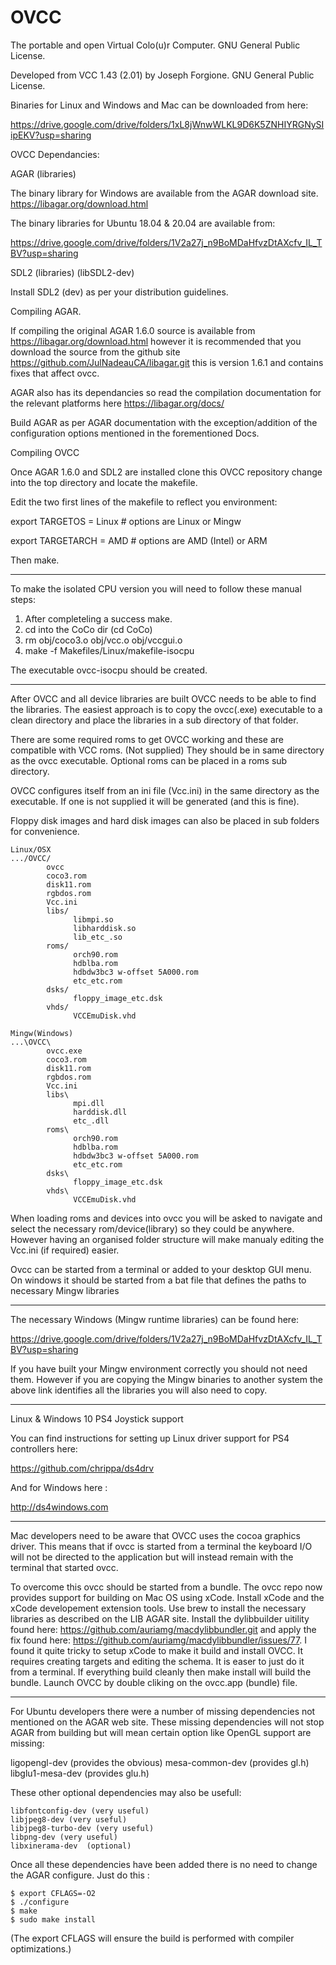 # OVCC

The portable and open Virtual Colo(u)r Computer. GNU General Public License.

Developed from VCC 1.43 (2.01) by Joseph Forgione. GNU General Public License.

Binaries for Linux and Windows and Mac can be downloaded from here:

https://drive.google.com/drive/folders/1xL8jWnwWLKL9D6K5ZNHIYRGNySIipEKV?usp=sharing

OVCC Dependancies:

AGAR (libraries)

The binary library for Windows are available from the AGAR download site. https://libagar.org/download.html

The binary libraries for Ubuntu 18.04 & 20.04 are available from:

https://drive.google.com/drive/folders/1V2a27j_n9BoMDaHfvzDtAXcfv_IL_TBV?usp=sharing

SDL2 (libraries) (libSDL2-dev)

Install SDL2 (dev) as per your distribution guidelines.

Compiling AGAR.

If compiling the original AGAR 1.6.0 source is available from https://libagar.org/download.html
however it is recommended that you download the source from the github site https://github.com/JulNadeauCA/libagar.git
this is version 1.6.1 and contains fixes that affect ovcc.

AGAR also has its dependancies so read the compilation documentation for the relevant platforms here https://libagar.org/docs/

Build AGAR as per AGAR documentation with the exception/addition of the configuration options mentioned in the forementioned Docs.

Compiling OVCC

Once AGAR 1.6.0 and SDL2 are installed clone this OVCC repository change into the top directory and locate the makefile.
  
Edit the two first lines of the makefile to reflect you environment:
  
export TARGETOS = Linux  # options are Linux or Mingw

export TARGETARCH = AMD  # options are AMD (Intel) or ARM

Then make.

------------

To make the isolated CPU version you will need to follow these manual steps:

1. After completeling a success make.
2. cd into the CoCo dir (cd CoCo)
3. rm obj/coco3.o obj/vcc.o obj/vccgui.o
4. make -f Makefiles/Linux/makefile-isocpu

The executable ovcc-isocpu should be created.

------------

After OVCC and all device libraries are built OVCC needs to be able to find the libraries.  The easiest approach is to copy the ovcc(.exe) executable to a clean directory and place the libraries in a sub directory of that folder.

There are some required roms to get OVCC working and these are compatible with VCC roms. (Not supplied)  They should be in same directory as the ovcc executable.  Optional roms can be placed in a roms sub directory.

OVCC configures itself from an ini file (Vcc.ini) in the same directory as the executable. If one is not supplied it will be generated (and this is fine).

Floppy disk images and hard disk images can also be placed in sub folders for convenience.
```
Linux/OSX
.../OVCC/
        ovcc
        coco3.rom
        disk11.rom
        rgbdos.rom
        Vcc.ini
        libs/
              libmpi.so
              libharddisk.so
              lib_etc_.so
        roms/
              orch90.rom
              hdblba.rom
              hdbdw3bc3 w-offset 5A000.rom
              etc_etc.rom
        dsks/
              floppy_image_etc.dsk
        vhds/
              VCCEmuDisk.vhd
```
```
Mingw(Windows)
...\OVCC\
        ovcc.exe
        coco3.rom
        disk11.rom
        rgbdos.rom
        Vcc.ini
        libs\
              mpi.dll
              harddisk.dll
              etc_.dll
        roms\
              orch90.rom
              hdblba.rom
              hdbdw3bc3 w-offset 5A000.rom
              etc_etc.rom
        dsks\
              floppy_image_etc.dsk
        vhds\
              VCCEmuDisk.vhd
```
When loading roms and devices into ovcc you will be asked to navigate and select the necessary rom/device(library) so they could be anywhere. However having an organised folder structure will make manualy editing the Vcc.ini (if required) easier.

Ovcc can be started from a terminal or added to your desktop GUI menu. On windows it should be started from a bat file that defines the paths to necessary Mingw libraries

------------

The necessary Windows (Mingw runtime libraries) can be found here:

https://drive.google.com/drive/folders/1V2a27j_n9BoMDaHfvzDtAXcfv_IL_TBV?usp=sharing

If you have built your Mingw environment correctly you should not need them.  However if you are copying the Mingw binaries to another system the above link identifies all the libraries you will also need to copy.

------------

Linux & Windows 10 PS4 Joystick support

You can find instructions for setting up Linux driver support for PS4 controllers here:

https://github.com/chrippa/ds4drv

And for Windows here :

http://ds4windows.com

------------

Mac developers need to be aware that OVCC uses the cocoa graphics driver.  This means that if ovcc is started from a terminal the keyboard I/O will not be directed to the application but will instead remain with the terminal that started ovcc.

To overcome this ovcc should be started from a bundle.  The ovcc repo now provides support for building on Mac OS using xCode. Install xCode and the xCode developement extension tools.  Use brew to install the necessary libraries as described on the LIB AGAR site.  Install the dylibbuilder uitility found here:
https://github.com/auriamg/macdylibbundler.git and apply the fix found here: https://github.com/auriamg/macdylibbundler/issues/77.  I found it quite tricky to setup xCode to make it build and install OVCC.  It requires creating targets and editing the schema.  It is easer to just do it from a terminal.  If everything build cleanly then make install will build the bundle.  Launch OVCC by double cliking on the ovcc.app (bundle) file.

------------

For Ubuntu developers there were a number of missing dependencies not mentioned on the AGAR web site.  These missing dependencies will not stop AGAR from building but will mean certain option like OpenGL support are
missing:

ligopengl-dev (provides the obvious)
mesa-common-dev (provides gl.h)
libglu1-mesa-dev (provides glu.h)

These other optional dependencies may also be usefull:

```libfreetype6-dev (very useful)
libfontconfig-dev (very useful)
libjpeg8-dev (very useful)
libjpeg8-turbo-dev (very useful)
libpng-dev (very useful)
libxinerama-dev  (optional)
```

Once all these dependencies have been added there is no need to change the AGAR configure. Just do this :

```$ cd libagar
$ export CFLAGS=-O2
$ ./configure
$ make
$ sudo make install
```

(The export CFLAGS will ensure the build is performed with compiler optimizations.)
